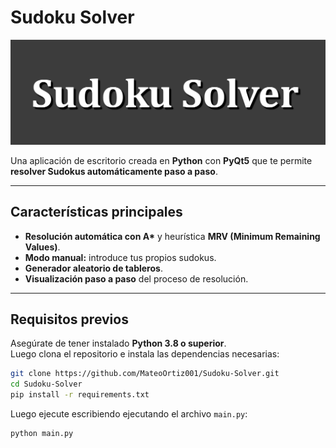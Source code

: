 # Sudoku Solver

![Sudoku Solver Banner](https://raw.githubusercontent.com/MateoOrtiz001/Sudoku-Solver/main/assets/banner.webp)

Una aplicación de escritorio creada en **Python** con **PyQt5** que te permite **resolver Sudokus automáticamente paso a paso**.  

---

## Características principales

-  **Resolución automática con A\*** y heurística **MRV (Minimum Remaining Values)**.  
-  **Modo manual:** introduce tus propios sudokus.  
-  **Generador aleatorio de tableros**.  
-  **Visualización paso a paso** del proceso de resolución.  

---

##  Requisitos previos

Asegúrate de tener instalado **Python 3.8 o superior**.  
Luego clona el repositorio e instala las dependencias necesarias:

```bash
git clone https://github.com/MateoOrtiz001/Sudoku-Solver.git
cd Sudoku-Solver
pip install -r requirements.txt
```
Luego ejecute escribiendo ejecutando el archivo ```main.py```:
```bash
python main.py
```
